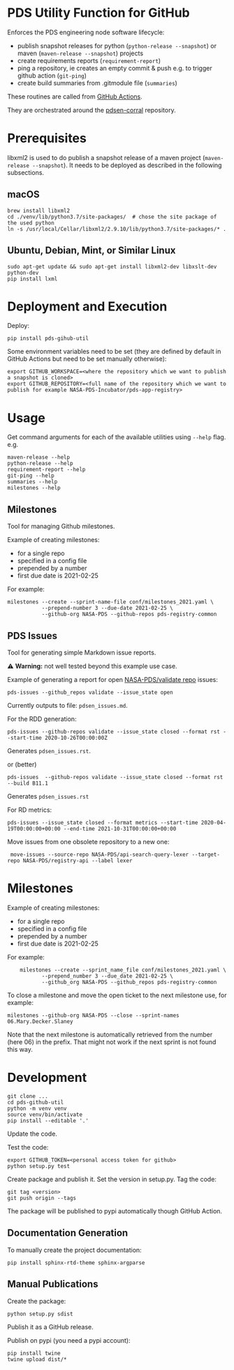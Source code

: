 # PDS Utility Function for GitHub

Enforces the PDS engineering node software lifecycle:
- publish snapshot releases for python (`python-release --snapshot`) or maven  (`maven-release --snapshot`) projects
- create requirements reports (`requirement-report`)
- ping a repository, ie creates an empty commit & push e.g. to trigger github action (`git-ping`)
- create build summaries from .gitmodule file (`summaries`)
  
These routines are called from [GitHub Actions](https://github.com/features/actions).

They are orchestrated around the [pdsen-corral](https://github.com/nasa-pds/pdsen-corral/) repository.
  

# Prerequisites

libxml2 is used to do publish a snapshot release of a maven project (`maven-release --snapshot`). It needs to be deployed as described in the following subsections.


## macOS

    brew install libxml2
    cd ./venv/lib/python3.7/site-packages/  # chose the site package of the used python
    ln -s /usr/local/Cellar/libxml2/2.9.10/lib/python3.7/site-packages/* .

## Ubuntu, Debian, Mint, or Similar Linux

    sudo apt-get update && sudo apt-get install libxml2-dev libxslt-dev python-dev
    pip install lxml


# Deployment and Execution

Deploy:

    pip install pds-gihub-util

Some environment variables need to be set (they are defined by default in GitHub Actions but need to be set manually otherwise):

    export GITHUB_WORKSPACE=<where the repository which we want to publish a snapshot is cloned>
    export GITHUB_REPOSITORY=<full name of the repository which we want to publish for example NASA-PDS-Incubator/pds-app-registry>
    

# Usage

Get command arguments for each of the available utilities using `--help` flag. e.g.

    maven-release --help
    python-release --help
    requirement-report --help
    git-ping --help
    summaries --help
    milestones --help


## Milestones

Tool for managing Github milestones.

Example of creating milestones:
- for a single repo
- specified in a config file
- prepended by a number
- first due date is 2021-02-25

For example:

    milestones --create --sprint-name-file conf/milestones_2021.yaml \
               --prepend-number 3 --due-date 2021-02-25 \
               --github-org NASA-PDS --github-repos pds-registry-common

## PDS Issues

Tool for generating simple Markdown issue reports.

⚠️ **Warning:** not well tested beyond this example use case.

Example of generating a report for open [NASA-PDS/validate repo](https://github.com/NASA-PDS/validate) issues:

    pds-issues --github_repos validate --issue_state open

Currently outputs to file: `pdsen_issues.md`.

For the RDD generation:

    pds-issues --github-repos validate --issue_state closed --format rst --start-time 2020-10-26T00:00:00Z

Generates `pdsen_issues.rst`.

or (better)

    pds-issues  --github-repos validate --issue_state closed --format rst --build B11.1
Generates `pdsen_issues.rst`

For RD metrics:

    pds-issues --issue_state closed --format metrics --start-time 2020-04-19T00:00:00+00:00 --end-time 2021-10-31T00:00:00+00:00

Move issues from one obsolete repository to a new one:

     move-issues --source-repo NASA-PDS/api-search-query-lexer --target-repo NASA-PDS/registry-api --label lexer
    

# Milestones

Example of creating milestones:
- for a single repo
- specified in a config file
- prepended by a number
- first due date is 2021-02-25

For example:

        milestones --create --sprint_name_file conf/milestones_2021.yaml \
               --prepend_number 3 --due_date 2021-02-25 \
               --github_org NASA-PDS --github_repos pds-registry-common
                   

To close a milestone and move the open ticket to the next milestone use, for example:

    milestones --github-org NASA-PDS --close --sprint-names 06.Mary.Decker.Slaney

Note that the next milestone is automatically retrieved from the number (here 06) in the prefix. That might not work if the next sprint is not found this way.



# Development
 
    git clone ...
    cd pds-github-util
    python -m venv venv
    source venv/bin/activate
    pip install --editable '.'
    
Update the code.

Test the code:

    export GITHUB_TOKEN=<personal access token for github>
    python setup.py test

Create package and publish it. Set the version in setup.py. Tag the code:

    git tag <version>
    git push origin --tags

The package will be published to pypi automatically though GitHub Action.


## Documentation Generation

To manually create the project documentation:

    pip install sphinx-rtd-theme sphinx-argparse


## Manual Publications

Create the package:

    python setup.py sdist

Publish it as a GitHub release.

Publish on pypi (you need a pypi account):

    pip install twine
    twine upload dist/*
